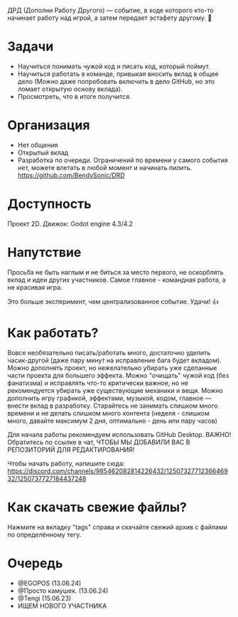ДРД (Дополни Работу Другого) — событие, в ходе которого кто-то начинает работу над игрой, а затем передает эстафету другому. 🤔

# Задачи
* Научиться понимать чужой код и писать код, который поймут.
* Научиться работать в команде, привыкая вносить вклад в общее дело (Можно даже попробовать включить в дело GitHub, но это ломает открытую основу вклада).
* Просмотреть, что в итоге получится.

# Организация
* Нет общения
* Открытый вклад
* Разработка по очереди.
Ограничений по времени у самого события нет, можете влетать в любой момент и начинать пилить. 
https://github.com/BendySonic/DRD

# Доступность
Проект 2D. Движок: Godot engine 4.3/4.2

# Напутствие
Просьба не быть наглым и не биться за место первого, не оскорблять вклад и идеи других участников. Самое главное - командная работа, а не красивая игра.

Это больше эксперимент, чем централизованное событие. Удачи! 👍

# Как работать?
Вовсе необязательно писать/работать много, достаточно уделить часик-другой (даже пару минут на исправление бага будет вкладом). Можно дополнять проект, но нежелательно убирать уже сделанные части проекта для большего эффекта. Можно "очищать" чужой код (без фанатизма) и исправлять что-то критически важное, но не рекомендуется убирать уже существующие механики и вещи. Можно дополнить игру графикой, эффектами, музыкой, кодом, главное — внести вклад в разработку. Старайтесь не занимать слишком много времени и не делать слишком много контента (неделя - слишком много, давайте максимум 2 дня, оптимально - день или пару часов)

Для начала работы рекомендуем использовать GitHub Desktop. ВАЖНО! Обратитесь по ссылке в чат, ЧТОБЫ МЫ ДОБАВИЛИ ВАС В РЕПОЗИТОРИЙ ДЛЯ РЕДАКТИРОВАНИЯ! 

Чтобы начать работу, напишите сюда: https://discord.com/channels/985462082814226432/1250732771236646932/1250737727184437248

# Как скачать свежие файлы?
Нажмите на вкладку "tags" справа и скачайте свежий архив с файлами по определённому тегу.

# Очередь
* @EGOPOS (13.06.24)
* @Просто камушек. (13.06.24)
* @Tengi (15.06.23)
* ИЩЕМ НОВОГО УЧАСТНИКА 

